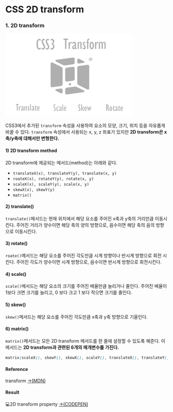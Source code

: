 # CSS 2D transform

### 1. 2D transform

![css transform](../.gitbook/assets/23737b50568f0bb71c.png)

CSS3에서 추가된 `transform` 속성을 사용하여 요소의 모양, 크기, 위치 등을 자유롭게 바꿀 수 있다. `transform` 속성에서 사용되는 x, y, z 좌표가 있지만 **2D transform은 x축/y축에 대해서만 변형한다.** 

#### 1\) 2D transform method

 2D transform에 제공되는 메서드\(method\)는 아래와 같다.

* `translateX(x), translateY(y), translate(x, y)`
* `roateX(x), rotateY(y), rotate(x, y)`
* `scaleX(x), scaleY(y), scale(x, y)`
* `skewX(x), skewY(y)`
* `matrix()`

#### 2\) translate\(\)

`translate()`메서드는 현재 위치에서 해당 요소를 주어진 x축과 y축의 거리만큼 이동시킨다. 주어진 거리가 양수이면 해당 축의 양의 방향으로, 음수이면 해당 축의 음의 방향으로 이동시킨다.

#### 3\) rotate\(\)

`roate()`메서드는 해당 요소를 주어진 각도만큼 시계 방향이나 반시계 방향으로 회전 시킨다. 주어진 각도가 양수이면 시계 방향으로, 음수이면 반시계 방향으로 회전시킨다.

#### 4\) scale\(\)

`scale()`메서드는 해당 요소의 크기를 주어진 배율만큼 늘리거나 줄인다. 주어진 배율이 1보다 크면 크기를 늘리고, 0 보다 크고 1 보다 작으면 크기를 줄인다.

#### 5\) skew\(\)

`skew()`메서드는 해당 요소를 주어진 각도만큼  x축과 y축 방향으로 기울인다. 

#### 6\) matrix\(\)

`matrix()`메서드는 모든 2D transform  메서드를 한 줄에 설정할 수 있도록 해준다. 이 메서드는 **2D transform과 관련된 6개의 매개변수를 가진다.** 

```css
matrix(scaleX(), skewY(), skewX(), scaleY(), translateX(), translateY());
```

#### Reference

transform [→\(MDN\)](https://developer.mozilla.org/en-US/docs/Web/CSS/transform)

#### Result

💻2D transform property [→\(CODEPEN\)](https://codepen.io/vi2920va/full/NWRJyOW)







